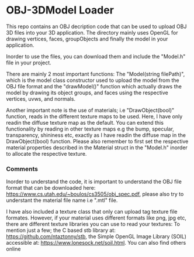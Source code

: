 # OBJ-3DModel Loader

This repo contains an OBJ decription code that can be used to upload OBJ 3D files into your 3D application. The directory mainly uses OpenGL for drawing vertices, faces, groupObjects and finally the model in your application.

Inorder to use the files, you can download them and include the "Model.h" file in your project.

There are mainly 2 most important functions: The "Model(string filePath)", which is the model class constructor used to upload the model from the OBJ file format and the "drawModel()" function which actually draws the model by drawing its object groups, and faces using the respective vertices, uvws, and normals.

Another important note is the use of materials; i.e "DrawObject(bool)" function, reads in the different texture maps to be used. Here, I have only readin the diffuse texture map as the default. You can extend this functionality by reading in other texture maps e.g the bump, specular, transparency, shininess etc, exactly as I have readin the diffuse map in the DrawObject(bool) function. Please also remember to first set the respective material properties described in the Material struct in the "Model.h" inorder to allocate the respective texture.

### Comments

Inorder to understand the code, it is important to understand the OBJ file format that can be downloaded here: https://www.cs.utah.edu/~boulos/cs3505/obj_spec.pdf, please also try to understant the material file name i.e ".mtl" file.

I have also included a texture class that only can upload tag texture file formates. However, if your material uses different formats like png, jpg etc, there are different texture libraries you can use to read your textures: To mention just a few; the  C based stb library at: https://github.com/ntaztonny/stb, the Simple OpenGL Image Library (SOIL) accessible at: https://www.lonesock.net/soil.html. You can also find others online

